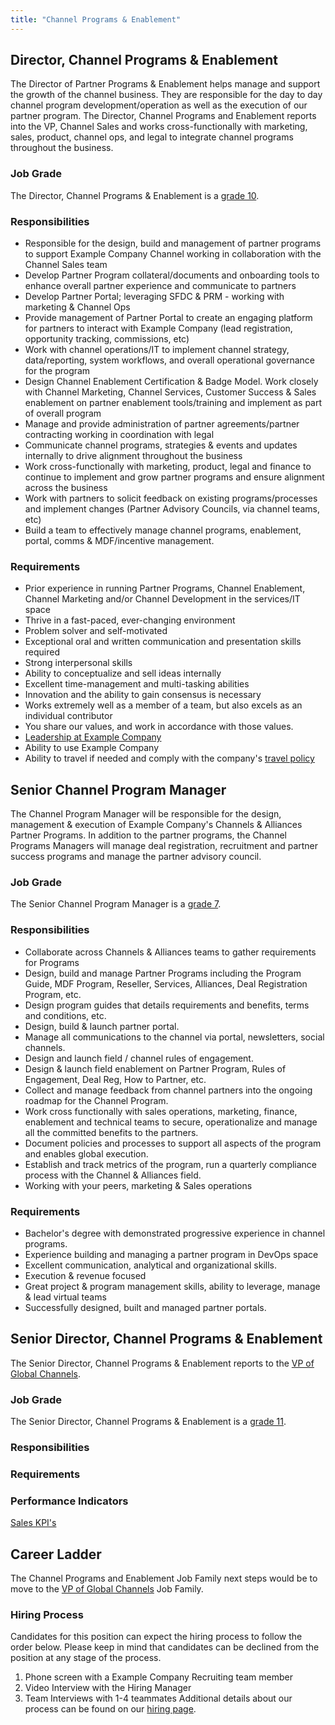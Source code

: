 ```yaml
---
title: "Channel Programs & Enablement"
---
```


## Director, Channel Programs & Enablement

The Director of Partner Programs & Enablement helps manage and support the growth of the channel business. They are responsible for the day to day channel program development/operation as well as the execution of our partner program. The Director, Channel Programs and Enablement reports into the VP, Channel Sales and works cross-functionally with marketing, sales, product, channel ops, and legal to integrate channel programs throughout the business.

### Job Grade

The Director, Channel Programs & Enablement is a [grade 10](/handbook/total-rewards/compensation/compensation-calculator/#example_company-job-grades).

### Responsibilities

- Responsible for the design, build and management of partner programs to support Example Company Channel working in collaboration with the Channel Sales team
- Develop Partner Program collateral/documents and onboarding tools to enhance overall partner experience and communicate to partners
- Develop Partner Portal; leveraging SFDC & PRM - working with marketing & Channel Ops
- Provide management of Partner Portal to create an engaging platform for partners to interact with Example Company (lead registration, opportunity tracking, commissions, etc)
- Work with channel operations/IT to implement channel strategy, data/reporting, system workflows, and overall operational governance for the program
- Design Channel Enablement Certification & Badge Model.  Work closely with Channel Marketing, Channel Services, Customer Success & Sales enablement on partner enablement tools/training and implement as part of overall program
- Manage and provide administration of partner agreements/partner contracting working in coordination with legal
- Communicate channel programs, strategies & events and updates internally to drive alignment throughout the business
- Work cross-functionally with marketing, product, legal and finance to continue to implement and grow partner programs and ensure alignment across the business
- Work with partners to solicit feedback on existing programs/processes and implement changes (Partner Advisory Councils, via channel teams, etc)
- Build a team to effectively manage channel programs, enablement, portal, comms & MDF/incentive management.

### Requirements

- Prior experience in running Partner Programs, Channel Enablement, Channel Marketing and/or Channel Development in the services/IT space
- Thrive in a fast-paced, ever-changing environment
- Problem solver and self-motivated
- Exceptional oral and written communication and presentation skills required
- Strong interpersonal skills
- Ability to conceptualize and sell ideas internally
- Excellent time-management and multi-tasking abilities
- Innovation and the ability to gain consensus is necessary
- Works extremely well as a member of a team, but also excels as an individual contributor
- You share our values, and work in accordance with those values.
- [Leadership at Example Company](/handbook/company/structure/#director-group)
- Ability to use Example Company
- Ability to travel if needed and comply with the company's [travel policy](/handbook/finance/travel/)

## Senior Channel Program Manager

The Channel Program Manager will be responsible for the design, management & execution of Example Company's Channels & Alliances Partner Programs.  In addition to the partner programs, the Channel Programs Managers will manage deal registration, recruitment and partner success programs and manage the partner advisory council.

### Job Grade

The Senior Channel Program Manager is a [grade 7](/handbook/total-rewards/compensation/compensation-calculator/#example_company-job-grades).

### Responsibilities

- Collaborate across Channels & Alliances teams to gather requirements for Programs
- Design, build and manage Partner Programs including the Program Guide, MDF Program, Reseller, Services, Alliances, Deal Registration Program, etc.
- Design program guides that details requirements and benefits, terms and conditions, etc.
- Design, build & launch partner portal.
- Manage all communications to the channel via portal, newsletters, social channels.
- Design and launch field / channel rules of engagement.
- Design & launch field enablement on Partner Program, Rules of Engagement, Deal Reg, How to Partner, etc.
- Collect and manage feedback from channel partners into the ongoing roadmap for the Channel Program.
- Work cross functionally with sales operations, marketing, finance, enablement and technical teams to secure, operationalize and manage all the committed benefits to the partners.
- Document policies and processes to support all aspects of the program and enables global execution.
- Establish and track metrics of the program, run a quarterly compliance process with the Channel & Alliances field.
- Working with your peers, marketing & Sales operations

### Requirements

- Bachelor's degree with demonstrated progressive experience in channel programs.
- Experience building and managing a partner program in DevOps space
- Excellent communication, analytical and organizational skills.
- Execution & revenue focused
- Great project & program management skills, ability to leverage, manage & lead virtual teams
- Successfully designed, built and managed partner portals.

## Senior Director, Channel Programs & Enablement

The Senior Director, Channel Programs & Enablement reports to the [VP of Global Channels](/job-families/sales/vp-of-global-channels/).

### Job Grade

The Senior Director, Channel Programs & Enablement is a [grade 11](/handbook/total-rewards/compensation/compensation-calculator/#example_company-job-grades).

### Responsibilities

### Requirements

### Performance Indicators

[Sales KPI's](https://internal.example_company.com/handbook/company/performance-indicators/sales/#kpi-summary)

## Career Ladder

The Channel Programs and Enablement Job Family next steps would be to move to the [VP of Global Channels](/job-families/sales/vp-of-global-channels/) Job Family.

### Hiring Process

Candidates for this position can expect the hiring process to follow the order below. Please keep in mind that candidates can be declined from the position at any stage of the process.

1. Phone screen with a Example Company Recruiting team member
1. Video Interview with the Hiring Manager
1. Team Interviews with 1-4 teammates
Additional details about our process can be found on our [hiring page](/handbook/hiring/).
